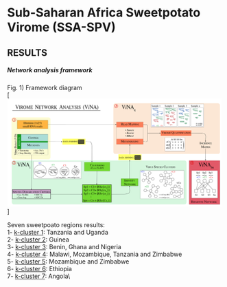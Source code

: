 # Sub-Saharan Africa Sweetpotato Virome (SSA-SPV)
## RESULTS

##### Network analysis framework

Fig. 1) Framework diagram\
[<img src="../figures/Fig3_pipeline_ViNA.png" width="500"/>]

Seven sweetpoato regions results:\
1- [k-cluster 1](https://github.com/ricardoi/sweetpotato_virome/tree/main/results/k-cluster1): Tanzania and Uganda\
2- [k-cluster 2](https://github.com/ricardoi/sweetpotato_virome/tree/main/results/k-cluster2): Guinea\
3- [k-cluster 3](https://github.com/ricardoi/sweetpotato_virome/tree/main/results/k-cluster3): Benin, Ghana and Nigeria\
4- [k-cluster 4](https://github.com/ricardoi/sweetpotato_virome/tree/main/results/k-cluster4): Malawi, Mozambique, Tanzania and Zimbabwe\
5- [k-cluster 5](https://github.com/ricardoi/sweetpotato_virome/tree/main/results/k-cluster5): Mozambique and Zimbabwe\
6- [k-cluster 6](https://github.com/ricardoi/sweetpotato_virome/tree/main/results/k-cluster6): Ethiopia\
7- [k-cluster 7](https://github.com/ricardoi/sweetpotato_virome/tree/main/results/k-cluster7): Angola\
